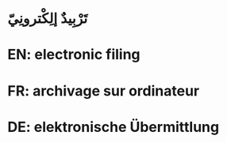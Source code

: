 # تَرْبِيدٌ إلِكْترونِيّ

# EN: electronic filing

# FR: archivage sur ordinateur

# DE: elektronische Übermittlung
